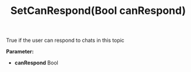 ﻿---
uid: crmscript_ref_NSChatTopicAgent_SetCanRespond
title: SetCanRespond(Bool canRespond)
intellisense: NSChatTopicAgent.SetCanRespond
keywords: NSChatTopicAgent, GetCanRespond
so.topic: reference
---

True if the user can respond to chats in this topic

**Parameter:** 
 - **canRespond** Bool


